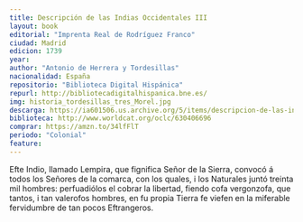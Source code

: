 ```yaml
---
title: Descripción de las Indias Occidentales III
layout: book
editorial: "Imprenta Real de Rodríguez Franco"
ciudad: Madrid
edicion: 1739
year: 
author: "Antonio de Herrera y Tordesillas"
nacionalidad: España
repositorio: "Biblioteca Digital Hispánica"
repurl: http://bibliotecadigitalhispanica.bne.es/
img: historia_tordesillas_tres_Morel.jpg
descarga: https://ia601506.us.archive.org/5/items/descripcion-de-las-indias-occidentales-iii/Descripci%C3%B3n%20de%20las%20Indias%20Occidentales%20III.pdf
biblioteca: http://www.worldcat.org/oclc/630406696
comprar: https://amzn.to/34lfFlT
periodo: "Colonial"
feature: 
---
```

 
Efte Indio, llamado Lempira, que fignifica Señor de la Sierra, convocó á todos los Señores de la comarca, con los quales, i los Naturales juntó treinta mil hombres: perfuadiólos el cobrar la libertad, fiendo cofa vergonzofa,  que tantos, i tan valerofos hombres, en fu propia Tierra fe viefen en la miferable fervidumbre de tan pocos Eftrangeros.
